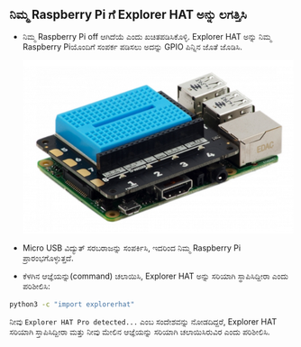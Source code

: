 ## ನಿಮ್ಮ Raspberry Pi ಗೆ Explorer HAT ಅನ್ನು ಲಗತ್ತಿಸಿ

- ನಿಮ್ಮ Raspberry Pi off ಆಗಿದೆಯೆ ಎಂದು ಖಚಿತಪಡಿಸಿಕೊಳ್ಳಿ. Explorer HAT ಅನ್ನು ನಿಮ್ಮ Raspberry Piಯೊಂದಿಗೆ ಸಂಪರ್ಕ ಪಡಿಸಲು ಅದನ್ನು GPIO ಪಿನ್ನಿನ ಜೊತೆ ಜೊಡಿಸಿ.
    
    ![Explorer HAT mounted on Pi](images/explorer-hat.png)

- Micro USB ವಿದ್ಯುತ್ ಸರಬರಾಜನ್ನು ಸಂಪರ್ಕಿಸಿ, ಇದರಿಂದ ನಿಮ್ಮ Raspberry Pi ಪ್ರಾರಂಭಗೊಳ್ಳುತ್ತದೆ.

- ಕೆಳಗಿನ ಆಜ್ಞೆಯನ್ನು(command) ಚಲಾಯಿಸಿ, Explorer HAT ಅನ್ನು ಸರಿಯಾಗಿ ಸ್ಥಾಪಿಸಿದ್ದೀರಾ ಎಂದು ಪರಿಶೀಲಿಸಿ:

```bash
python3 -c "import explorerhat"
```

ನೀವು `Explorer HAT Pro detected...` ಎಂಬ ಸಂದೇಶವನ್ನು ನೋಡದಿದ್ದರೆ, Explorer HAT ಸರಿಯಾಗಿ ಸ್ತಾಪಿಸಿದ್ದೀರಾ ಮತ್ತು ನೀವು ಮೇಲಿನ ಆಜ್ಞೆಯನ್ನು ಸರಿಯಾಗಿ ಚಲಾಯಿಸಿರುವಿರ ಎಂದು ಪರಿಶೀಲಿಸಿ.